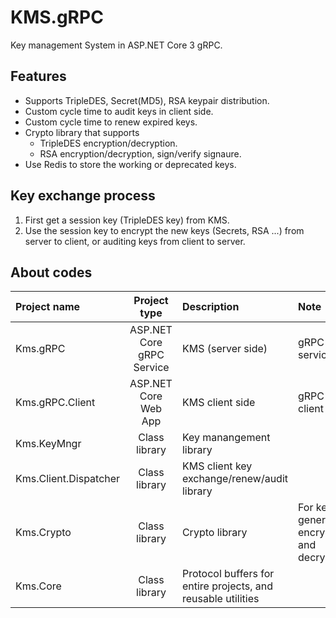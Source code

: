 # KMS.gRPC

Key management System in ASP.NET Core 3 gRPC.

## Features

- Supports TripleDES, Secret(MD5), RSA keypair distribution.
- Custom cycle time to audit keys in client side.
- Custom cycle time to renew expired keys.
- Crypto library that supports
  * TripleDES encryption/decryption.
  * RSA encryption/decryption, sign/verify signaure.
- Use Redis to store the working or deprecated keys.

## Key exchange process

1. First get a session key (TripleDES key) from KMS.
2. Use the session key to encrypt the new keys (Secrets, RSA ...) from server to client, or auditing keys from client to server.


## About codes

| Project name | Project type | Description | Note |
|:-------------|:------------:|:------------|:-----|
| Kms.gRPC | ASP.NET Core gRPC Service | KMS (server side) | gRPC services |
| Kms.gRPC.Client | ASP.NET Core Web App | KMS client side | gRPC client |
| Kms.KeyMngr | Class library |  Key manangement library | |
| Kms.Client.Dispatcher | Class library | KMS client key exchange/renew/audit library | |
| Kms.Crypto | Class library | Crypto library | For key generation, encryption and decryption |
| Kms.Core | Class library | Protocol buffers for entire projects, and reusable utilities | |


